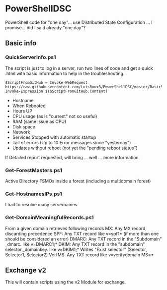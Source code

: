 # PowerShellDSC

PowerShell code for "one day"... use Distributed State Configuration ... I promise... did I said already "one day"?

## Basic info

### QuickServerInfo.ps1

The script is just to log in a server, run two lines of code and get a quick .html with basic information to help in the troubleshooting.

    $ScriptFromGitHub = Invoke-WebRequest https://raw.githubusercontent.com/LuisRoux3/PowerShellDSC/master/Basic%20Info/QuickServerInfo.ps1
    Invoke-Expression $($ScriptFromGitHub.Content)

- Hostname
- When Rebooted
- Hours UP
- CPU usage (as is "current" not so useful)
- RAM (same issue as CPU)
- Disk space
- Network
- Services Stopped with automatic startup
- Tail of errors (Up to 10 Error messages since "yesterday")
- Updates without reboot (not yet the "pending reboot status")

If Detailed report requested, will bring ... well ... more information.

### Get-ForestMasters.ps1

Active Directory FSMOs inside a forest (including a multidomain forest)

### Get-HostnamesIPs.ps1

I had to resolve many servernames

### Get-DomainMeaningfulRecords.ps1
From a given domain retrieves following records
    MX:     Any MX record, discarding precedence
    SPF:    Any TXT record like v=spf1* (if more than one should be considered an error)
    DMARC:  Any TXT record in the "Subdomain" _dmarc.<Domain> like v=DMARC1;*
    DKIM:   Any TXT record in the "subdomain" selector._domainkey.<Domain> like v=DKIM1;* Writes "Exist selector" (Selector, Selector1, Selector2)
            VerfMS: Any TXT record like v=verifydomain MS=*

## Exchange v2

This will contain scripts using the v2 Module for exchange.

